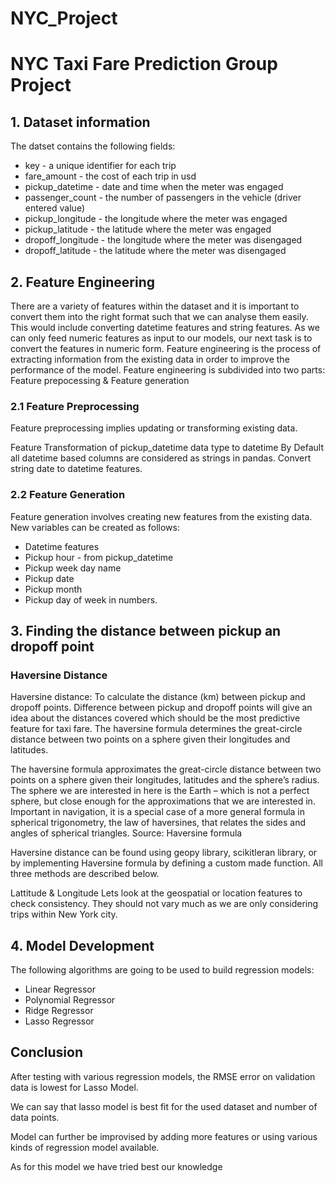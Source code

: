 # NYC_Project
# NYC Taxi Fare Prediction Group Project

## 1. Dataset information

The datset contains the following fields:

* key - a unique identifier for each trip
* fare_amount - the cost of each trip in usd
* pickup_datetime - date and time when the meter was engaged
* passenger_count - the number of passengers in the vehicle (driver entered value)
* pickup_longitude - the longitude where the meter was engaged
* pickup_latitude - the latitude where the meter was engaged
* dropoff_longitude - the longitude where the meter was disengaged
* dropoff_latitude - the latitude where the meter was disengaged

## 2. Feature Engineering

There are a variety of features within the dataset and it is important to convert them into the right format such that we can analyse them easily. This would include converting datetime features and string features. As we can only feed numeric features as input to our models, our next task is to convert the features in numeric form. Feature engineering is the process of extracting information from the existing data in order to improve the performance of the model. Feature engineering is subdivided into two parts: Feature prepocessing & Feature generation

### 2.1 Feature Preprocessing

Feature preprocessing implies updating or transforming existing data.

Feature Transformation of pickup_datetime data type to datetime
By Default all datetime based columns are considered as strings in pandas. Convert string date to datetime features.

### 2.2 Feature Generation

Feature generation involves creating new features from the existing data. 
New variables can be created as follows:
* Datetime features
* Pickup hour - from pickup_datetime
* Pickup week day name
* Pickup date
* Pickup month
* Pickup day of week in numbers.

## 3. Finding the distance between pickup an dropoff point

### Haversine Distance
Haversine distance: To calculate the distance (km) between pickup and dropoff points. Difference between pickup and dropoff points will give an idea about the distances covered which should be the most predictive feature for taxi fare. The haversine formula determines the great-circle distance between two points on a sphere given their longitudes and latitudes.

The haversine formula approximates the great-circle distance between two points on a sphere given their longitudes, latitudes and the sphere’s radius. The sphere we are interested in here is the Earth – which is not a perfect sphere, but close enough for the approximations that we are interested in. Important in navigation, it is a special case of a more general formula in spherical trigonometry, the law of haversines, that relates the sides and angles of spherical triangles. Source: Haversine formula

Haversine distance can be found using geopy library, scikitleran library, or by implementing Haversine formula by defining a custom made function. All three methods are described below.


Lattitude & Longitude
Lets look at the geospatial or location features to check consistency. They should not vary much as we are only considering trips within New York city.


## 4. Model Development

The following algorithms are going to be used to build regression models:

- Linear Regressor
- Polynomial Regressor
- Ridge Regressor
- Lasso Regressor

## Conclusion
After testing with various regression models, the RMSE error on validation data is lowest for Lasso Model.

We can say that lasso model is best fit for the used dataset and number of data points.

Model can further be improvised by adding more features or using various kinds of regression model available.

As for this model we have tried best our knowledge
